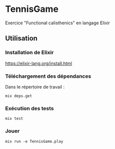 # TennisGame

  Exercice "Functional calisthenics" en langage Elixir

## Utilisation

### Installation de Elixir

https://elixir-lang.org/install.html

### Téléchargement des dépendances
 Dans le répertoire de travail :

``` mix deps.get ```

### Exécution des tests

```mix test ```

### Jouer

```mix run -e TennisGame.play```



